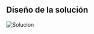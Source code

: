 ## Diseño de la solución

![Solucion](https://github.com/lguerra98/human_resources/assets/160089978/49998466-5756-4b0c-a03d-0516106ddac8)
